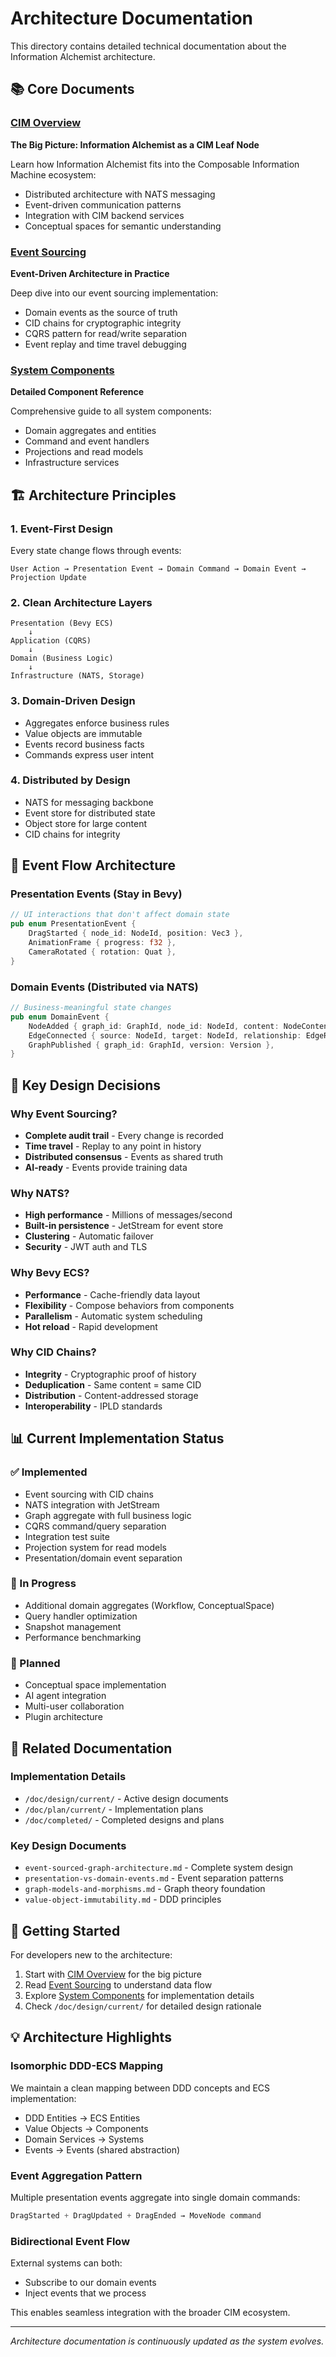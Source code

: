 # Architecture Documentation

This directory contains detailed technical documentation about the Information Alchemist architecture.

## 📚 Core Documents

### [CIM Overview](cim-overview.md)
**The Big Picture: Information Alchemist as a CIM Leaf Node**

Learn how Information Alchemist fits into the Composable Information Machine ecosystem:
- Distributed architecture with NATS messaging
- Event-driven communication patterns
- Integration with CIM backend services
- Conceptual spaces for semantic understanding

### [Event Sourcing](event-sourcing.md)
**Event-Driven Architecture in Practice**

Deep dive into our event sourcing implementation:
- Domain events as the source of truth
- CID chains for cryptographic integrity
- CQRS pattern for read/write separation
- Event replay and time travel debugging

### [System Components](system-components.md)
**Detailed Component Reference**

Comprehensive guide to all system components:
- Domain aggregates and entities
- Command and event handlers
- Projections and read models
- Infrastructure services

## 🏗️ Architecture Principles

### 1. **Event-First Design**
Every state change flows through events:
```
User Action → Presentation Event → Domain Command → Domain Event → Projection Update
```

### 2. **Clean Architecture Layers**
```
Presentation (Bevy ECS)
    ↓
Application (CQRS)
    ↓
Domain (Business Logic)
    ↓
Infrastructure (NATS, Storage)
```

### 3. **Domain-Driven Design**
- Aggregates enforce business rules
- Value objects are immutable
- Events record business facts
- Commands express user intent

### 4. **Distributed by Design**
- NATS for messaging backbone
- Event store for distributed state
- Object store for large content
- CID chains for integrity

## 🔄 Event Flow Architecture

### Presentation Events (Stay in Bevy)
```rust
// UI interactions that don't affect domain state
pub enum PresentationEvent {
    DragStarted { node_id: NodeId, position: Vec3 },
    AnimationFrame { progress: f32 },
    CameraRotated { rotation: Quat },
}
```

### Domain Events (Distributed via NATS)
```rust
// Business-meaningful state changes
pub enum DomainEvent {
    NodeAdded { graph_id: GraphId, node_id: NodeId, content: NodeContent },
    EdgeConnected { source: NodeId, target: NodeId, relationship: EdgeRelationship },
    GraphPublished { graph_id: GraphId, version: Version },
}
```

## 🎯 Key Design Decisions

### Why Event Sourcing?
- **Complete audit trail** - Every change is recorded
- **Time travel** - Replay to any point in history
- **Distributed consensus** - Events as shared truth
- **AI-ready** - Events provide training data

### Why NATS?
- **High performance** - Millions of messages/second
- **Built-in persistence** - JetStream for event store
- **Clustering** - Automatic failover
- **Security** - JWT auth and TLS

### Why Bevy ECS?
- **Performance** - Cache-friendly data layout
- **Flexibility** - Compose behaviors from components
- **Parallelism** - Automatic system scheduling
- **Hot reload** - Rapid development

### Why CID Chains?
- **Integrity** - Cryptographic proof of history
- **Deduplication** - Same content = same CID
- **Distribution** - Content-addressed storage
- **Interoperability** - IPLD standards

## 📊 Current Implementation Status

### ✅ Implemented
- Event sourcing with CID chains
- NATS integration with JetStream
- Graph aggregate with full business logic
- CQRS command/query separation
- Integration test suite
- Projection system for read models
- Presentation/domain event separation

### 🚧 In Progress
- Additional domain aggregates (Workflow, ConceptualSpace)
- Query handler optimization
- Snapshot management
- Performance benchmarking

### 📅 Planned
- Conceptual space implementation
- AI agent integration
- Multi-user collaboration
- Plugin architecture

## 🔗 Related Documentation

### Implementation Details
- `/doc/design/current/` - Active design documents
- `/doc/plan/current/` - Implementation plans
- `/doc/completed/` - Completed designs and plans

### Key Design Documents
- `event-sourced-graph-architecture.md` - Complete system design
- `presentation-vs-domain-events.md` - Event separation patterns
- `graph-models-and-morphisms.md` - Graph theory foundation
- `value-object-immutability.md` - DDD principles

## 🚀 Getting Started

For developers new to the architecture:

1. Start with [CIM Overview](cim-overview.md) for the big picture
2. Read [Event Sourcing](event-sourcing.md) to understand data flow
3. Explore [System Components](system-components.md) for implementation details
4. Check `/doc/design/current/` for detailed design rationale

## 💡 Architecture Highlights

### Isomorphic DDD-ECS Mapping
We maintain a clean mapping between DDD concepts and ECS implementation:
- DDD Entities → ECS Entities
- Value Objects → Components
- Domain Services → Systems
- Events → Events (shared abstraction)

### Event Aggregation Pattern
Multiple presentation events aggregate into single domain commands:
```rust
DragStarted + DragUpdated + DragEnded → MoveNode command
```

### Bidirectional Event Flow
External systems can both:
- Subscribe to our domain events
- Inject events that we process

This enables seamless integration with the broader CIM ecosystem.

---

*Architecture documentation is continuously updated as the system evolves.*
